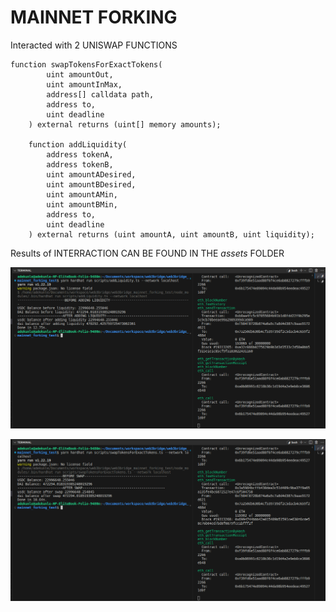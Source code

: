 # MAINNET FORKING

Interacted with 2 UNISWAP FUNCTIONS


```shell
function swapTokensForExactTokens(
        uint amountOut,
        uint amountInMax,
        address[] calldata path,
        address to,
        uint deadline
    ) external returns (uint[] memory amounts);

    function addLiquidity(
        address tokenA,
        address tokenB,
        uint amountADesired,
        uint amountBDesired,
        uint amountAMin,
        uint amountBMin,
        address to,
        uint deadline
    ) external returns (uint amountA, uint amountB, uint liquidity);

```

Results of INTERRACTION CAN BE FOUND IN THE *assets* FOLDER

![alt text](assets/addLiquidity.png)


![alt text](assets/swapTokensForExactTokens.png)